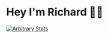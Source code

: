 # Hey I'm Richard 👨🏻

[![Arbitrary Stats](https://github-readme-stats.vercel.app/api/top-langs/?username=rlgerma92&langs_count=10&layout=compact&card_width=445&cache_seconds=1800)](https://github.com/anuraghazra/github-readme-stats)


